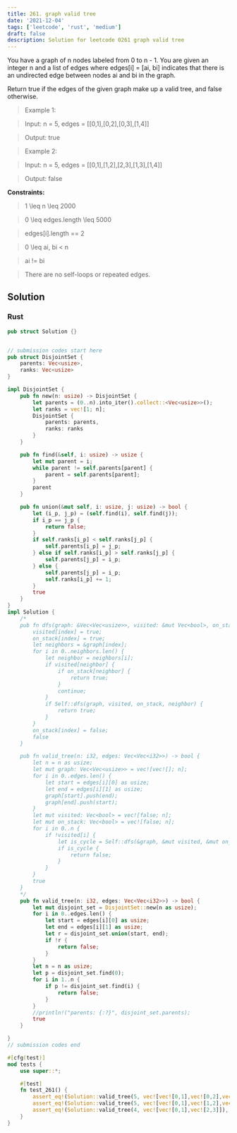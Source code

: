 ```yaml
---
title: 261. graph valid tree
date: '2021-12-04'
tags: ['leetcode', 'rust', 'medium']
draft: false
description: Solution for leetcode 0261 graph valid tree
---
```



You have a graph of n nodes labeled from 0 to n - 1. You are given an integer n and a list of edges where edges[i] <TeX>=</TeX> [ai, bi] indicates that there is an undirected edge between nodes ai and bi in the graph.



Return true if the edges of the given graph make up a valid tree, and false otherwise.



 



 > Example 1:





 > Input: n <TeX>=</TeX> 5, edges <TeX>=</TeX> [[0,1],[0,2],[0,3],[1,4]]

 > Output: true

 > Example 2:





 > Input: n <TeX>=</TeX> 5, edges <TeX>=</TeX> [[0,1],[1,2],[2,3],[1,3],[1,4]]

 > Output: false

 



**Constraints:**



 > 1 <TeX>\leq</TeX> n <TeX>\leq</TeX> 2000

 > 0 <TeX>\leq</TeX> edges.length <TeX>\leq</TeX> 5000

 > edges[i].length <TeX>=</TeX><TeX>=</TeX> 2

 > 0 <TeX>\leq</TeX> ai, bi < n

 > ai !<TeX>=</TeX> bi

 > There are no self-loops or repeated edges.


## Solution
### Rust
```rust
pub struct Solution {}


// submission codes start here
pub struct DisjointSet {
    parents: Vec<usize>, 
    ranks: Vec<usize>
}

impl DisjointSet {
    pub fn new(n: usize) -> DisjointSet {
        let parents = (0..n).into_iter().collect::<Vec<usize>>();
        let ranks = vec![1; n];
        DisjointSet {
            parents: parents,
            ranks: ranks
        }
    }

    pub fn find(&self, i: usize) -> usize {
        let mut parent = i;
        while parent != self.parents[parent] {
            parent = self.parents[parent];
        }
        parent
    }

    pub fn union(&mut self, i: usize, j: usize) -> bool {
        let (i_p, j_p) = (self.find(i), self.find(j));
        if i_p == j_p {
            return false;
        }
        if self.ranks[i_p] < self.ranks[j_p] {
            self.parents[i_p] = j_p;
        } else if self.ranks[i_p] > self.ranks[j_p] {
            self.parents[j_p] = i_p;
        } else {
            self.parents[j_p] = i_p;
            self.ranks[i_p] += 1;
        }
        true
    }
}
impl Solution {
    /*
    pub fn dfs(graph: &Vec<Vec<usize>>, visited: &mut Vec<bool>, on_stack: &mut Vec<bool>, index: usize) -> bool {
        visited[index] = true;
        on_stack[index] = true;
        let neighbors = &graph[index];
        for i in 0..neighbors.len() {
            let neighbor = neighbors[i];
            if visited[neighbor] {
                if on_stack[neighbor] {
                    return true;
                }
                continue;
            }
            if Self::dfs(graph, visited, on_stack, neighbor) {
                return true;
            }
        }
        on_stack[index] = false;
        false 
    }

    pub fn valid_tree(n: i32, edges: Vec<Vec<i32>>) -> bool {
        let n = n as usize;
        let mut graph: Vec<Vec<usize>> = vec![vec![]; n];
        for i in 0..edges.len() {
            let start = edges[i][0] as usize;
            let end = edges[i][1] as usize;
            graph[start].push(end);
            graph[end].push(start);
        }
        let mut visited: Vec<bool> = vec![false; n];
        let mut on_stack: Vec<bool> = vec![false; n];
        for i in 0..n {
            if !visited[i] {
                let is_cycle = Self::dfs(&graph, &mut visited, &mut on_stack, i);
                if is_cycle {
                    return false;
                }
            }
        }
        true
    }
    */
    pub fn valid_tree(n: i32, edges: Vec<Vec<i32>>) -> bool {
        let mut disjoint_set = DisjointSet::new(n as usize);
        for i in 0..edges.len() {
            let start = edges[i][0] as usize;
            let end = edges[i][1] as usize;
            let r = disjoint_set.union(start, end);
            if !r {
                return false;
            }
        }
        let n = n as usize;
        let p = disjoint_set.find(0);
        for i in 1..n {
            if p != disjoint_set.find(i) {
                return false;
            }
        }
        //println!("parents: {:?}", disjoint_set.parents);
        true
    }

}
// submission codes end

#[cfg(test)]
mod tests {
    use super::*;

    #[test]
    fn test_261() {
        assert_eq!(Solution::valid_tree(5, vec![vec![0,1],vec![0,2],vec![0,3],vec![1,4]]), true);
        assert_eq!(Solution::valid_tree(5, vec![vec![0,1],vec![1,2],vec![2,3],vec![1,3],vec![1,4]]), false);
        assert_eq!(Solution::valid_tree(4, vec![vec![0,1],vec![2,3]]), false);
    }
}

```
